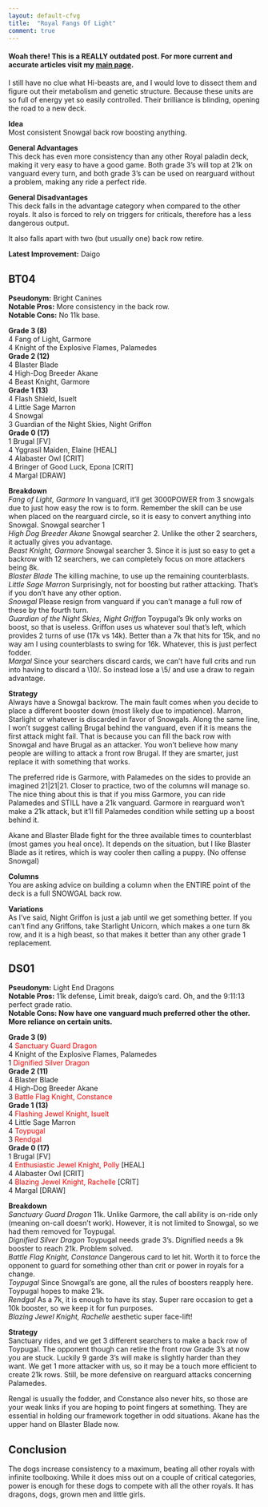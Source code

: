 ```yaml
---
layout: default-cfvg
title:  "Royal Fangs Of Light"
comment: true
---
```


#### Woah there! This is a REALLY outdated post. For more current and accurate articles visit my [main page](/cfvg).

<p>I still have no clue what Hi-beasts are, and I would love to dissect them and figure out their metabolism and genetic structure. Because these units are so full of energy yet so easily controlled. Their brilliance is blinding, opening the road to a new deck.</p>
<p><strong>Idea</strong><br />
Most consistent Snowgal back row boosting anything.</p>
<p><strong>General Advantages<br />
</strong>This deck has even more consistency than any other Royal paladin deck, making it very easy to have a good game. Both grade 3&#8217;s will top at 21k on vanguard every turn, and both grade 3&#8217;s can be used on rearguard without a problem, making any ride a perfect ride.</p><!-- more -->
<p><strong>General Disadvantages</strong><br />
This deck falls in the advantage category when compared to the other royals. It also is forced to rely on triggers for criticals, therefore has a less dangerous output.</p>
<p>It also falls apart with two (but usually one) back row retire.</p>
<p><strong>Latest Improvement:</strong> Daigo</p>
<h2>BT04</h2>
<p><strong>Pseudonym:</strong> Bright Canines<br />
<strong>Notable Pros:</strong> More consistency in the back row.<br />
<strong>Notable Cons:</strong> No 11k base.</p>
<p><strong>Grade 3 (8)</strong><br />
4 Fang of Light, Garmore<br />
4 Knight of the Explosive Flames, Palamedes<br />
<strong>Grade 2 (12)</strong><br />
4 Blaster Blade<br />
4 High-Dog Breeder Akane<br />
4 Beast Knight, Garmore<br />
<strong>Grade 1 (13)</strong><br />
4 Flash Shield, Isuelt<br />
4 Little Sage Marron<br />
4 Snowgal<br />
3 Guardian of the Night Skies, Night Griffon<br />
<strong>Grade 0 (17)</strong><br />
1 Brugal [FV]<br />
4 Yggrasil Maiden, Elaine [HEAL]<br />
4 Alabaster Owl [CRIT]<br />
4 Bringer of Good Luck, Epona [CRIT]<br />
4 Margal [DRAW]</p>
<p><strong>Breakdown</strong><br />
<em>Fang of Light, Garmore</em> In vanguard, it&#8217;ll get 3000POWER from 3 snowgals due to just how easy the row is to form. Remember the skill can be use when placed on the rearguard circle, so it is easy to convert anything into Snowgal. Snowgal searcher 1<br />
<em>High Dog Breeder Akane</em> Snowgal searcher 2. Unlike the other 2 searchers, it actually gives you advantage.<br />
<em>Beast Knight, Garmore</em> Snowgal searcher 3. Since it is just so easy to get a backrow with 12 searchers, we can completely focus on more attackers being 8k.<br />
<em>Blaster Blade</em> The killing machine, to use up the remaining counterblasts.<br />
<em>Little Sage Marron</em> Surprisingly, not for boosting but rather attacking. That&#8217;s if you don&#8217;t have any other option.<br />
<em>Snowgal</em> Please resign from vanguard if you can&#8217;t manage a full row of these by the fourth turn.<br />
<em>Guardian of the Night Skies, Night Griffon</em> Toypugal&#8217;s 9k only works on boost, so that is useless. Griffon uses us whatever soul that&#8217;s left, which provides 2 turns of use (17k vs 14k). Better than a 7k that hits for 15k, and no way am I using counterblasts to swing for 16k. Whatever, this is just perfect fodder.<br />
<em>Margal</em> Since your searchers discard cards, we can&#8217;t have full crits and run into having to discard a \10/. So instead lose a \5/ and use a draw to regain advantage.</p>
<p><strong>Strategy</strong><br />
Always have a Snowgal backrow. The main fault comes when you decide to place a different booster down (most likely due to impatience). Marron, Starlight or whatever is discarded in favor of Snowgals. Along the same line, I won&#8217;t suggest calling Brugal behind the vanguard, even if it is means the first attack might fail. That is because you can fill the back row with Snowgal and have Brugal as an attacker. You won&#8217;t believe how many people are willing to attack a front row Brugal. If they are smarter, just replace it with something that works.</p>
<p>The preferred ride is Garmore, with Palamedes on the sides to provide an imagined 21|21|21. Closer to practice, two of the columns will manage so. The nice thing about this is that if you miss Garmore, you can ride Palamedes and STILL have a 21k vanguard. Garmore in rearguard won&#8217;t make a 21k attack, but it&#8217;ll fill Palamedes condition while setting up a boost behind it.</p>
<p>Akane and Blaster Blade fight for the three available times to counterblast (most games you heal once). It depends on the situation, but I like Blaster Blade as it retires, which is way cooler then calling a puppy. (No offense Snowgal)</p>
<p><strong>Columns</strong><br />
You are asking advice on building a column when the ENTIRE point of the deck is a full SNOWGAL back row.</p>
<p><strong>Variations</strong><br />
As I&#8217;ve said, Night Griffon is just a jab until we get something better. If you can&#8217;t find any Griffons, take Starlight Unicorn, which makes a one turn 8k row, and it is a high beast, so that makes it better than any other grade 1 replacement.</p>
<p><a name="DS01"></a></p>
<h2>DS01</h2>
<p><strong>Pseudonym:</strong> Light End Dragons<br />
<strong>Notable Pros:</strong> 11k defense, Limit break, daigo&#8217;s card. Oh, and the 9:11:13 perfect grade ratio.<br />
<strong>Notable Cons: Now have one vanguard much preferred other the other. More reliance on certain units.</strong></p>
<p><strong>Grade 3 (9)</strong><br />
4 <span style="color:#ff0000;">Sanctuary Guard Dragon</span><br />
4 Knight of the Explosive Flames, Palamedes<br />
1 <span style="color:#ff0000;">Dignified Silver Dragon</span><br />
<strong>Grade 2 (11)</strong><br />
4 Blaster Blade<br />
4 High-Dog Breeder Akane<br />
3 <span style="color:#ff0000;">Battle Flag Knight, Constance</span><br />
<strong>Grade 1 (13)</strong><br />
4 <span style="color:#ff0000;">Flashing Jewel Knight, Isuelt</span><br />
4 Little Sage Marron<br />
4 <span style="color:#ff0000;">Toypugal</span><br />
3 <span style="color:#ff0000;">Rendgal</span><br />
<strong>Grade 0 (17)</strong><br />
1 Brugal [FV]<br />
4 <span style="color:#ff0000;">Enthusiastic Jewel Knight, Polly</span> [HEAL]<br />
4 Alabaster Owl [CRIT]<br />
4 <span style="color:#ff0000;">Blazing Jewel Knight, Rachelle</span> [CRIT]<br />
4 Margal [DRAW]</p>
<p><strong>Breakdown</strong><br />
<em>Sanctuary Guard Dragon</em> 11k. Unlike Garmore, the call ability is on-ride only (meaning on-call doesn&#8217;t work). However, it is not limited to Snowgal, so we had them removed for Toypugal.<br />
<em>Dignified Silver Dragon</em> Toypugal needs grade 3&#8217;s. Dignified needs a 9k booster to reach 21k. Problem solved.<br />
<em>Battle Flag Knight, Constance</em> Dangerous card to let hit. Worth it to force the opponent to guard for something other than crit or power in royals for a change.<br />
<em>Toypugal</em> Since Snowgal&#8217;s are gone, all the rules of boosters reapply here. Toypugal hopes to make 21k.<br />
<em>Rendgal</em> As a 7k, it is enough to have its stay. Super rare occasion to get a 10k booster, so we keep it for fun purposes.<br />
<em>Blazing Jewel Knight, Rachelle</em> aesthetic super face-lift!</p>
<p><strong>Strategy</strong><br />
Sanctuary rides, and we get 3 different searchers to make a back row of Toypugal. The opponent though can retire the front row Grade 3&#8217;s at now you are stuck. Luckily 9 garde 3&#8217;s will make is slightly harder than they want. We get 1 more attacker with us, so it may be a touch more efficient to create 21k rows. Still, be more defensive on rearguard attacks concerning Palamedes.</p>
<p>Rengal is usually the fodder, and Constance also never hits, so those are your weak links if you are hoping to point fingers at something. They are essential in holding our framework together in odd situations. Akane has the upper hand on Blaster Blade now.</p>
<h2>Conclusion</h2>
<p>The dogs increase consistency to a maximum, beating all other royals with infinite toolboxing. While it does miss out on a couple of critical categories, power is enough for these dogs to compete with all the other royals. It has dragons, dogs, grown men and little girls.<i class="fa fa-stop"></i></p>
